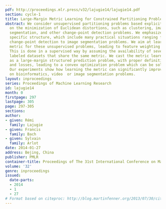```yaml
---
pdf: http://proceedings.mlr.press/v32/lajugie14/lajugie14.pdf
section: cycle-1
title: Large-Margin Metric Learning for Constrained Partitioning Problems
abstract: We consider unsupervised partitioning problems based explicitly or implicitly
  on the minimization of Euclidean distortions, such as clustering, image or video
  segmentation, and other change-point detection problems. We emphasize on cases with
  specific structure, which include many practical situations ranging from mean-based
  change-point detection to image segmentation problems. We aim at learning a Mahalanobis
  metric for these unsupervised problems, leading to feature weighting and/or selection.
  This is done in a supervised way by assuming the availability of several (partially)
  labeled datasets that share the same metric. We cast the metric learning problem
  as a large-margin structured prediction problem, with proper definition of regularizers
  and losses, leading to a convex optimization problem which can be solved efficiently.
  Our experiments show how learning the metric can significantly improve performance
  on bioinformatics, video  or image segmentation problems.
layout: inproceedings
series: Proceedings of Machine Learning Research
id: lajugie14
month: 0
firstpage: 297
lastpage: 305
page: 297-305
sections: 
author:
- given: Rémi
  family: Lajugie
- given: Francis
  family: Bach
- given: Sylvain
  family: Arlot
date: 2014-01-27
address: Bejing, China
publisher: PMLR
container-title: Proceedings of The 31st International Conference on Machine Learning
volume: '32'
genre: inproceedings
issued:
  date-parts:
  - 2014
  - 1
  - 27
# Format based on citeproc: http://blog.martinfenner.org/2013/07/30/citeproc-yaml-for-bibliographies/
---
```

